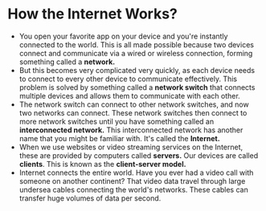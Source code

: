 # How the Internet Works?
- You open your favorite app on your device and you're instantly connected to the world. This is all made possible because two devices connect and communicate via a wired or wireless connection, forming something called a **network.** 
- But this becomes very complicated very quickly, as each device needs to connect to every other device to communicate effectively. This problem is solved by something called a **network switch** that connects multiple devices and allows them to communicate with each other.
- The network switch can connect to other network switches, and now two networks can connect. These network switches then connect to more network switches until you have something called an **interconnected network.** This interconnected network has another name that you might be familiar with. It's called the **Internet.**
- When we use websites or video streaming services on the Internet, these are provided by computers called **servers.** Our devices are called **clients**. This is known as the **client-server model.**
- Internet connects the entire world. Have you ever had a video call with someone on another continent? That video data travel through large undersea cables connecting the world's networks. These cables can transfer huge volumes of data per second.
